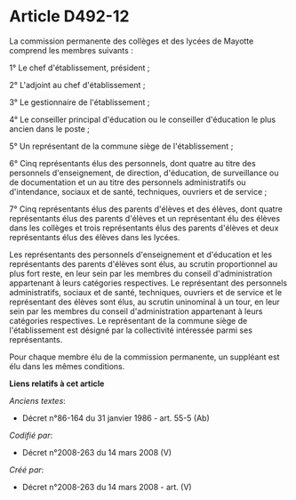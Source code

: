 # Article D492-12

La commission permanente des collèges et des lycées de Mayotte comprend les membres suivants :

1° Le chef d'établissement, président ;

2° L'adjoint au chef d'établissement ;

3° Le gestionnaire de l'établissement ;

4° Le conseiller principal d'éducation ou le conseiller d'éducation le plus ancien dans le poste ;

5° Un représentant de la commune siège de l'établissement ;

6° Cinq représentants élus des personnels, dont quatre au titre des personnels d'enseignement, de direction, d'éducation, de
surveillance ou de documentation et un au titre des personnels administratifs ou d'intendance, sociaux et de santé,
techniques, ouvriers et de service ;

7° Cinq représentants élus des parents d'élèves et des élèves, dont quatre représentants élus des parents d'élèves et un
représentant élu des élèves dans les collèges et trois représentants élus des parents d'élèves et deux représentants élus des
élèves dans les lycées.

Les représentants des personnels d'enseignement et d'éducation et les représentants des parents d'élèves sont élus, au
scrutin proportionnel au plus fort reste, en leur sein par les membres du conseil d'administration appartenant à leurs
catégories respectives. Le représentant des personnels administratifs, sociaux et de santé, techniques, ouvriers et de
service et le représentant des élèves sont élus, au scrutin uninominal à un tour, en leur sein par les membres du conseil
d'administration appartenant à leurs catégories respectives. Le représentant de la commune siège de l'établissement est
désigné par la collectivité intéressée parmi ses représentants.

Pour chaque membre élu de la commission permanente, un suppléant est élu dans les mêmes conditions.

**Liens relatifs à cet article**

_Anciens textes_:

  - Décret n°86-164 du 31 janvier 1986 - art. 55-5 (Ab)

_Codifié par_:

  - Décret n°2008-263 du 14 mars 2008 (V)

_Créé par_:

  - Décret n°2008-263 du 14 mars 2008 - art. (V)
